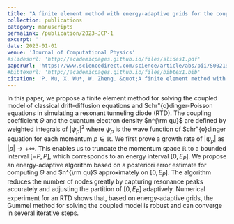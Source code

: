 ```yaml
---
title: "A finite element method with energy-adaptive grids for the coupled Schrodinger-Poisson-Drift-Diffusion model"
collection: publications
category: manuscripts
permalink: /publication/2023-JCP-1
excerpt: ''
date: 2023-01-01
venue: 'Journal of Computational Physics'
#slidesurl: 'http://academicpages.github.io/files/slides1.pdf'
paperurl: 'https://www.sciencedirect.com/science/article/abs/pii/S002199912300623X'
#bibtexurl: 'http://academicpages.github.io/files/bibtex1.bib'
citation: 'P. Mu, X. Wu*, W. Zheng. &quot;A finite element method with energy-adaptive grids for the coupled Schrodinger-Poisson-Drift-Diffusion model.&quot; <i>Journal of Computational Physics</i>. 495, 112528, 2023.'
---
```


In this paper, we propose a finite element method for solving the coupled model of classical drift-diffusion equations and Schr\"{o}dinger-Poisson equations in simulating a resonant tunneling diode (RTD). The coupling coefficient $\Theta$ and the quantum electron density $n^{\rm qu}$ are defined by weighted integrals of $\lvert{\psi_p}\rvert^2$ where $\psi_p$ is the wave function of Schr\"{o}dinger equation for each momentum $p\in\mathbb{R}$. We first prove a growth rate of $\lvert{\psi_p}\rvert$ as $\lvert p\rvert\to +\infty$. This enables us to truncate the momentum space $\mathbb{R}$ to a bounded interval $[-P,P]$, which corresponds to an energy interval $[0,E_P]$. We propose an energy-adaptive algorithm based on a posteriori error estimate for computing $\Theta$ and $n^{\rm qu}$ approximately on $[0,E_P]$. The algorithm reduces the number of nodes greatly by capturing resonance peaks accurately and adjusting the partition of $[0,E_P]$ adaptively. Numerical experiment for an RTD shows that, based on energy-adaptive grids, the Gummel method for solving the coupled model is robust and can converge in several iterative steps.
